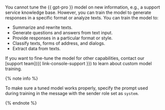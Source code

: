 You cannot tune the {{ gpt-pro }} model on new information, e.g., a support service knowledge base. However, you can train the model to generate responses in a specific format or analyze texts. You can train the model to:
* Summarize and rewrite texts.
* Generate questions and answers from text input.
* Provide responses in a particular format or style.
* Classify texts, forms of address, and dialogs.
* Extract data from texts.

If you want to fine-tune the model for other capabilities, contact our [support team]({{ link-console-support }}) to learn about custom model training.

{% note info %}

To make sure a tuned model works properly, specify the prompt used during training in the message with the sender role set as `system`.

{% endnote %}